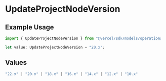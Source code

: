 # UpdateProjectNodeVersion

## Example Usage

```typescript
import { UpdateProjectNodeVersion } from "@vercel/sdk/models/operations/updateproject.js";

let value: UpdateProjectNodeVersion = "20.x";
```

## Values

```typescript
"22.x" | "20.x" | "18.x" | "16.x" | "14.x" | "12.x" | "10.x"
```